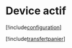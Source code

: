 # Device actif

[!include[configuration](deviceactif.configuration.autogen.md)]

[!include[transfertpanier](deviceactif.transfertpanier.autogen.md)]







